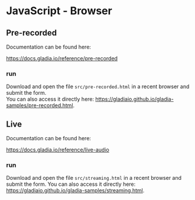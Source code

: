 # JavaScript - Browser

## Pre-recorded

Documentation can be found here:

https://docs.gladia.io/reference/pre-recorded

### run

Download and open the file `src/pre-recorded.html` in a recent browser and submit the form.  
You can also access it directly here: https://gladiaio.github.io/gladia-samples/pre-recorded.html.

## Live

Documentation can be found here:

https://docs.gladia.io/reference/live-audio

### run

Download and open the file `src/streaming.html` in a recent browser and submit the form.
You can also access it directly here: https://gladiaio.github.io/gladia-samples/streaming.html.
